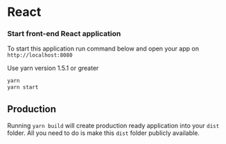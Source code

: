 # React


### Start front-end React application

To start this application run command below and open your app on `http://localhost:8080`

Use yarn version 1.5.1 or greater

```javascript
yarn
yarn start
```

## Production

Running `yarn build` will create production ready application into your `dist` folder. All you need to do is make this `dist` folder publicly available.



